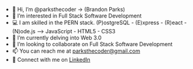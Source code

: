 - 👋  Hi, I’m @parksthecoder -> (Brandon Parks)
- 👀  I’m interested in Full Stack Software Development
- 💻  I am skilled in the PERN stack. (P)ostgreSQL - (E)xpress - (R)eact - (N)ode.js --> JavaScript - HTML5 - CSS3
- 🌱  I’m currently delving into Web 3.0
- 💞️  I’m looking to collaborate on Full Stack Software Development
- 📫  You can reach me at parksthecoder@gmail.com
- 🍻  Connect with me on [LinkedIn](linkedin.com/in/brandon-parks-software-dev)

<!---
parksthecoder/parksthecoder is a ✨ special ✨ repository because its `README.md` (this file) appears on your GitHub profile.
You can click the Preview link to take a look at your changes.
--->
